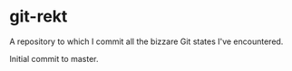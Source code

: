 # git-rekt
A repository to which I commit all the bizzare Git states I've encountered.

Initial commit to master.
